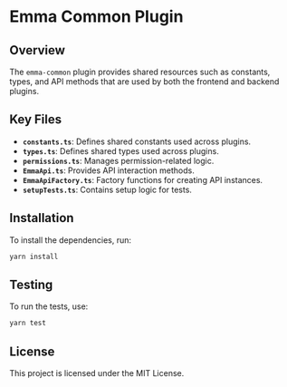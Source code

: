 # Emma Common Plugin

## Overview

The `emma-common` plugin provides shared resources such as constants, types, and API methods that are used by both the frontend and backend plugins.

## Key Files

- **`constants.ts`**: Defines shared constants used across plugins.
- **`types.ts`**: Defines shared types used across plugins.
- **`permissions.ts`**: Manages permission-related logic.
- **`EmmaApi.ts`**: Provides API interaction methods.
- **`EmmaApiFactory.ts`**: Factory functions for creating API instances.
- **`setupTests.ts`**: Contains setup logic for tests.

## Installation
To install the dependencies, run:

```sh
yarn install
```

## Testing
To run the tests, use:

```sh
yarn test
```

## License
This project is licensed under the MIT License.